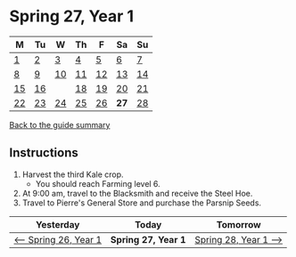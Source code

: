 # Spring 27, Year 1

| M                          | Tu                        | W                         | Th                        | F                         | Sa                        | Su                        |
| -------------------------- | ------------------------- | ------------------------- | ------------------------- |-------------------------- | ------------------------- | ------------------------- |
| [1](year-1-spring-1.md)    | [2](year-1-spring-2.md)   | [3](year-1-spring-3.md)   | [4](year-1-spring-4.md)   | [5](year-1-spring-5.md)   | [6](year-1-spring-6.md)   | [7](year-1-spring-7.md)   |
| [8](year-1-spring-8.md)    | [9](year-1-spring-9.md)   | [10](year-1-spring-10.md) | [11](year-1-spring-11.md) | [12](year-1-spring-12.md) | [13](year-1-spring-13.md) | [14](year-1-spring-14.md) |
| [15](year-1-spring-15.md)  | [16](year-1-spring-16.md) |                           | [18](year-1-spring-18.md) | [19](year-1-spring-19.md) | [20](year-1-spring-20.md) | [21](year-1-spring-21.md) |
| [22](year-1-spring-22.md)  | [23](year-1-spring-23.md) | [24](year-1-spring-24.md) | [25](year-1-spring-25.md) | [26](year-1-spring-26.md) | **27**                    | [28](year-1-spring-28.md) |

[Back to the guide summary](readme.md)

## Instructions

1. Harvest the third Kale crop.
   - You should reach Farming level 6.
2. At 9:00 am, travel to the Blacksmith and receive the Steel Hoe.
3. Travel to Pierre's General Store and purchase the Parsnip Seeds.

| Yesterday                                   | Today                 | Tomorrow                                    |
| ------------------------------------------- | --------------------- | ------------------------------------------- |
| [⟵ Spring 26, Year 1](year-1-spring-26.md) | **Spring 27, Year 1** | [Spring 28, Year 1 ⟶](year-1-spring-28.md) |
